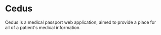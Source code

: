 # Cedus
Cedus is a medical passport web application, aimed to provide a place for all of a patient's medical information.
